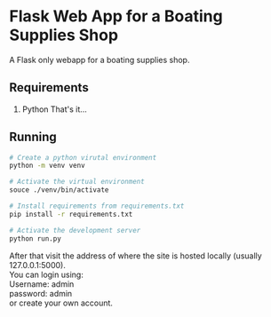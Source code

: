 # Flask Web App for a Boating Supplies Shop
A Flask only webapp for a boating supplies shop.

## Requirements
1. Python
That's it...

## Running
```BASH
# Create a python virutal environment
python -m venv venv

# Activate the virtual environment
souce ./venv/bin/activate

# Install requirements from requirements.txt
pip install -r requirements.txt

# Activate the development server
python run.py
```
After that visit the address of where the site is hosted locally (usually 127.0.0.1:5000).\
You can login using:\
Username: admin\
password: admin\
or create your own account.

